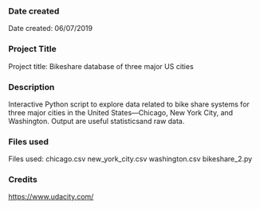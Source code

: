 ### Date created
Date created: 06/07/2019

### Project Title
Project title: Bikeshare database of three major US cities

### Description
Interactive Python script to explore data related to bike share systems for three major cities in the United States—Chicago, New York City, and Washington. Output are useful statisticsand raw data.

### Files used
Files used:
chicago.csv
new_york_city.csv
washington.csv
bikeshare_2.py

### Credits
https://www.udacity.com/
